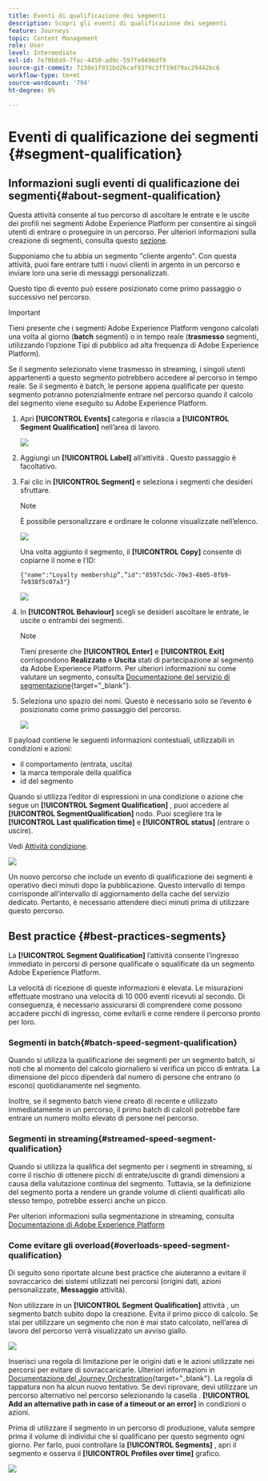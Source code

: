 ```yaml
---
title: Eventi di qualificazione dei segmenti
description: Scopri gli eventi di qualificazione dei segmenti
feature: Journeys
topic: Content Management
role: User
level: Intermediate
exl-id: 7e70b8a9-7fac-4450-ad9c-597fe0496df9
source-git-commit: 7138e1f031bd26caf9379c3ff19d79ac29442bc6
workflow-type: tm+mt
source-wordcount: '794'
ht-degree: 0%

---
```


# Eventi di qualificazione dei segmenti {#segment-qualification}

## Informazioni sugli eventi di qualificazione dei segmenti{#about-segment-qualification}

Questa attività consente al tuo percorso di ascoltare le entrate e le uscite dei profili nei segmenti Adobe Experience Platform per consentire ai singoli utenti di entrare o proseguire in un percorso. Per ulteriori informazioni sulla creazione di segmenti, consulta questo [sezione](../segment/about-segments.md).

Supponiamo che tu abbia un segmento &quot;cliente argento&quot;. Con questa attività, puoi fare entrare tutti i nuovi clienti in argento in un percorso e inviare loro una serie di messaggi personalizzati.

Questo tipo di evento può essere posizionato come primo passaggio o successivo nel percorso.

>[!IMPORTANT]
>
>Tieni presente che i segmenti Adobe Experience Platform vengono calcolati una volta al giorno (**batch** segmenti) o in tempo reale (**trasmesso** segmenti, utilizzando l’opzione Tipi di pubblico ad alta frequenza di Adobe Experience Platform).
>
>Se il segmento selezionato viene trasmesso in streaming, i singoli utenti appartenenti a questo segmento potrebbero accedere al percorso in tempo reale. Se il segmento è batch, le persone appena qualificate per questo segmento potranno potenzialmente entrare nel percorso quando il calcolo del segmento viene eseguito su Adobe Experience Platform.


1. Apri **[!UICONTROL Events]** categoria e rilascia a **[!UICONTROL Segment Qualification]** nell’area di lavoro.

   ![](../assets/segment5.png)

1. Aggiungi un **[!UICONTROL Label]** all’attività . Questo passaggio è facoltativo.

1. Fai clic in **[!UICONTROL Segment]** e seleziona i segmenti che desideri sfruttare.

   >[!NOTE]
   >
   >È possibile personalizzare e ordinare le colonne visualizzate nell’elenco.

   ![](../assets/segment6.png)

   Una volta aggiunto il segmento, il **[!UICONTROL Copy]** consente di copiarne il nome e l’ID:

   `{"name":"Loyalty membership“,”id":"8597c5dc-70e3-4b05-8fb9-7e938f5c07a3"}`

   ![](../assets/segment-copy.png)

1. In **[!UICONTROL Behaviour]** scegli se desideri ascoltare le entrate, le uscite o entrambi dei segmenti.

   >[!NOTE]
   >
   >Tieni presente che **[!UICONTROL Enter]** e **[!UICONTROL Exit]** corrispondono **Realizzato** e **Uscita** stati di partecipazione al segmento da Adobe Experience Platform. Per ulteriori informazioni su come valutare un segmento, consulta [Documentazione del servizio di segmentazione](https://experienceleague.adobe.com/docs/experience-platform/segmentation/tutorials/evaluate-a-segment.html#interpret-segment-results){target=&quot;_blank&quot;}.

1. Seleziona uno spazio dei nomi. Questo è necessario solo se l’evento è posizionato come primo passaggio del percorso.

   ![](../assets/segment7.png)

Il payload contiene le seguenti informazioni contestuali, utilizzabili in condizioni e azioni:

* il comportamento (entrata, uscita)
* la marca temporale della qualifica
* id del segmento

Quando si utilizza l’editor di espressioni in una condizione o azione che segue un **[!UICONTROL Segment Qualification]** , puoi accedere al **[!UICONTROL SegmentQualification]** nodo. Puoi scegliere tra le **[!UICONTROL Last qualification time]** e **[!UICONTROL status]** (entrare o uscire).

Vedi [Attività condizione](../building-journeys/condition-activity.md#about_condition).

![](../assets/segment8.png)

Un nuovo percorso che include un evento di qualificazione dei segmenti è operativo dieci minuti dopo la pubblicazione. Questo intervallo di tempo corrisponde all’intervallo di aggiornamento della cache del servizio dedicato. Pertanto, è necessario attendere dieci minuti prima di utilizzare questo percorso.

## Best practice {#best-practices-segments}

La **[!UICONTROL Segment Qualification]** l’attività consente l’ingresso immediato in percorsi di persone qualificate o squalificate da un segmento Adobe Experience Platform.

La velocità di ricezione di queste informazioni è elevata. Le misurazioni effettuate mostrano una velocità di 10 000 eventi ricevuti al secondo. Di conseguenza, è necessario assicurarsi di comprendere come possono accadere picchi di ingresso, come evitarli e come rendere il percorso pronto per loro.

### Segmenti in batch{#batch-speed-segment-qualification}

Quando si utilizza la qualificazione dei segmenti per un segmento batch, si noti che al momento del calcolo giornaliero si verifica un picco di entrata. La dimensione del picco dipenderà dal numero di persone che entrano (o escono) quotidianamente nel segmento.

Inoltre, se il segmento batch viene creato di recente e utilizzato immediatamente in un percorso, il primo batch di calcoli potrebbe fare entrare un numero molto elevato di persone nel percorso.

### Segmenti in streaming{#streamed-speed-segment-qualification}

Quando si utilizza la qualifica del segmento per i segmenti in streaming, si corre il rischio di ottenere picchi di entrate/uscite di grandi dimensioni a causa della valutazione continua del segmento. Tuttavia, se la definizione del segmento porta a rendere un grande volume di clienti qualificati allo stesso tempo, potrebbe esserci anche un picco.

Per ulteriori informazioni sulla segmentazione in streaming, consulta [Documentazione di Adobe Experience Platform](https://experienceleague.adobe.com/docs/experience-platform/segmentation/api/streaming-segmentation.html#api)

### Come evitare gli overload{#overloads-speed-segment-qualification}

Di seguito sono riportate alcune best practice che aiuteranno a evitare il sovraccarico dei sistemi utilizzati nei percorsi (origini dati, azioni personalizzate, **Messaggio** attività).

Non utilizzare in un **[!UICONTROL Segment Qualification]** attività , un segmento batch subito dopo la creazione. Evita il primo picco di calcolo. Se stai per utilizzare un segmento che non è mai stato calcolato, nell’area di lavoro del percorso verrà visualizzato un avviso giallo.

![](../assets/segment-error.png)

Inserisci una regola di limitazione per le origini dati e le azioni utilizzate nei percorsi per evitare di sovraccaricarle. Ulteriori informazioni in [Documentazione del Journey Orchestration](https://experienceleague.adobe.com/docs/journeys/using/working-with-apis/capping.html){target=&quot;_blank&quot;}. La regola di tappatura non ha alcun nuovo tentativo. Se devi riprovare, devi utilizzare un percorso alternativo nel percorso selezionando la casella . **[!UICONTROL Add an alternative path in case of a timeout or an error]** in condizioni o azioni.

Prima di utilizzare il segmento in un percorso di produzione, valuta sempre prima il volume di individui che si qualificano per questo segmento ogni giorno. Per farlo, puoi controllare la **[!UICONTROL Segments]** , apri il segmento e osserva il **[!UICONTROL Profiles over time]** grafico.

![](../assets/segment-overload.png)
